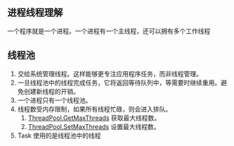 
## 进程线程理解

一个程序就是一个进程。一个进程有一个主线程，还可以拥有多个工作线程

## 线程池

1. 交给系统管理线程。这样能够更专注应用程序任务，而非线程管理。
2. 一旦线程池中的线程完成任务，它将返回等待队列中，等需要时继续重用。避免创建新线程的开销。
3. 一个进程只有一个线程池。
4. 线程数受内存限制，如果所有线程忙碌，则会进入排队。 
   1. [ThreadPool.GetMaxThreads](https://learn.microsoft.com/zh-cn/dotnet/api/system.threading.threadpool.getmaxthreads?view=net-7.0) 获取最大线程数。 
   2. [ThreadPool.SetMaxThreads](https://learn.microsoft.com/zh-cn/dotnet/api/system.threading.threadpool.setmaxthreads?view=net-7.0) 设置最大线程数。
5. Task 使用的是线程池中的线程







